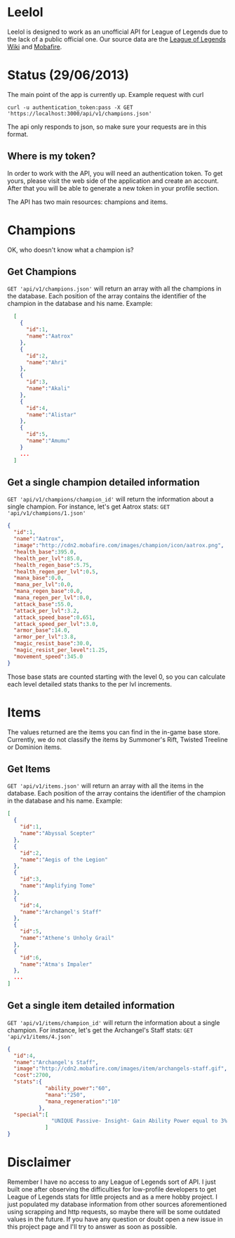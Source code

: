 # Leelol

Leelol is designed to work as an unofficial API for League of Legends due to the lack of a public official one. 
Our source data are the [League of Legends  Wiki](http://leagueoflegends.wikia.com/wiki/Base_champion_statistics) and [Mobafire](http://mobafire.com/league-of-legends/).

# Status (29/06/2013)
The main point of the app is currently up. Example request with curl
```shell
curl -u authentication_token:pass -X GET 'https://localhost:3000/api/v1/champions.json'
```
The api only responds to json, so make sure your requests are in this format.

## Where is my token?
In order to work with the API, you will need an authentication token. To get yours, please visit the web side of the application and create an account. After that you will be able to generate a new token in your profile section.

The API has two main resources: champions and items.

# Champions
OK, who doesn't know what a champion is? 
## Get Champions
`GET 'api/v1/champions.json'` will return an array with all the champions in the database. Each position of the array contains the identifier of the champion in the database and his name. Example:

```json
  [
    {
      "id":1,
      "name":"Aatrox"
    },
    {
      "id":2,
      "name":"Ahri"
    },
    {
      "id":3,
      "name":"Akali"
    },
    {
      "id":4,
      "name":"Alistar"
    },
    {
      "id":5,
      "name":"Amumu"
    } 
    ...
  ]
```

## Get a single champion detailed information
`GET 'api/v1/champions/champion_id'` will return the information about a single champion. For instance, let's get Aatrox stats:
`GET 'api/v1/champions/1.json'`

```json
{
  "id":1,
  "name":"Aatrox",
  "image":"http://cdn2.mobafire.com/images/champion/icon/aatrox.png",
  "health_base":395.0,
  "health_per_lvl":85.0,
  "health_regen_base":5.75,
  "health_regen_per_lvl":0.5,
  "mana_base":0.0,
  "mana_per_lvl":0.0,
  "mana_regen_base":0.0,
  "mana_regen_per_lvl":0.0,
  "attack_base":55.0,
  "attack_per_lvl":3.2,
  "attack_speed_base":0.651,
  "attack_speed_per_lvl":3.0,
  "armor_base":14.0,
  "armor_per_lvl":3.8,
  "magic_resist_base":30.0,
  "magic_resist_per_level":1.25,
  "movement_speed":345.0
}
```
Those base stats are counted starting with the level 0, so you can calculate each level detailed stats thanks to the per lvl increments.

# Items
The values returned are the items you can find in the in-game base store. Currently, we do not classify the items by Summoner's Rift, Twisted Treeline or Dominion items.
## Get Items
`GET 'api/v1/items.json'` will return an array with all the items in the database. Each position of the array contains the identifier of the champion in the database and his name. Example:
```json
[
  {
    "id":1,
    "name":"Abyssal Scepter"
  },
  {
    "id":2,
    "name":"Aegis of the Legion"
  },
  {
    "id":3,
    "name":"Amplifying Tome"
  },
  {
    "id":4,
    "name":"Archangel's Staff"
  },
  {
    "id":5,
    "name":"Athene's Unholy Grail"
  },
  {
    "id":6,
    "name":"Atma's Impaler"
  },
  ...
]
```
## Get a single item detailed information
`GET 'api/v1/items/champion_id'` will return the information about a single champion. For instance, let's get the Archangel's Staff stats:
`GET 'api/v1/items/4.json'`

```json
{
  "id":4,
  "name":"Archangel's Staff",
  "image":"http://cdn2.mobafire.com/images/item/archangels-staff.gif",
  "cost":2700,
  "stats":{
            "ability_power":"60",
            "mana":"250",
            "mana_regeneration":"10"
          },
  "special":[
              "UNIQUE Passive- Insight- Gain Ability Power equal to 3% of your Maximum Mana.UNIQUE Passive- Mana Charge- Each time you cast a spell or spend Mana, you gain 6 maximum Mana (3 second cooldown). Bonus caps at +750 Mana.Transforms into Seraph's Emb"
            ]
}
```

# Disclaimer

Remember I have no access to any League of Legends sort of API. I just built one after observing the difficulties for low-profile developers to get League of Legends stats for little projects and as a mere hobby project. I just populated my database information from other sources aforementioned using scrapping and http requests, so maybe there will be some outdated values in the future. If you have any question or doubt open a new issue in this project page and I'll try to answer as soon as possible. 

